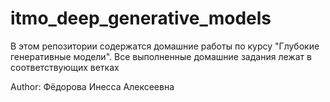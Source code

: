 # itmo_deep_generative_models


В этом репозитории содержатся домашние работы по курсу "Глубокие генеративные модели".
Все выполненные домашние задания лежат в соответствующих ветках

Author: Фёдорова Инесса Алексеевна
